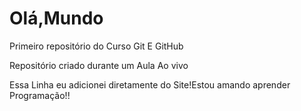 # Olá,Mundo 
 Primeiro repositório do Curso Git E GitHub

 Repositório criado durante um Aula Ao vivo

Essa Linha eu adicionei diretamente do  Site!Estou amando aprender Programação!!

